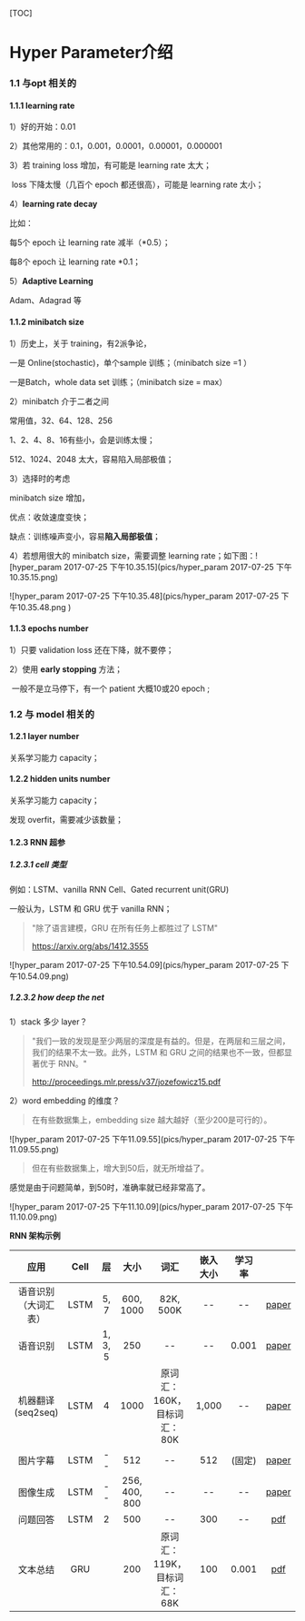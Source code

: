 [TOC]

# Hyper Parameter介绍

### 1.1 与opt 相关的

#### 1.1.1 learning rate

1）好的开始：0.01

2）其他常用的：0.1，0.001，0.0001，0.00001，0.000001

3）若 training  loss 增加，有可能是 learning rate 太大；

​	loss 下降太慢（几百个 epoch 都还很高），可能是 learning rate 太小；

4）**learning rate decay**

比如：

每5个 epoch 让 learning rate 减半（*0.5）；

每8个 epoch 让 learning rate *0.1；

5）**Adaptive Learning**

Adam、Adagrad 等



#### 1.1.2 minibatch size

1）历史上，关于 training，有2派争论，

一是 Online(stochastic)，单个sample 训练；（minibatch size =1 ）

一是Batch，whole data set 训练；（minibatch size = max）

2）minibatch 介于二者之间

常用值，32、64、128、256

1、2、4、8、16有些小，会是训练太慢；

512、1024、2048 太大，容易陷入局部极值；

3）选择时的考虑

minibatch size 增加，

优点：收敛速度变快；

缺点：训练噪声变小，容易**陷入局部极值**；

4）若想用很大的 minibatch size，需要调整 learning rate；如下图：![hyper_param 2017-07-25 下午10.35.15](pics/hyper_param 2017-07-25 下午10.35.15.png)

![hyper_param 2017-07-25 下午10.35.48](pics/hyper_param 2017-07-25 下午10.35.48.png )

#### 1.1.3 epochs number

1）只要 validation loss 还在下降，就不要停；

2）使用 **early stopping** 方法；

​	一般不是立马停下，有一个 patient 大概10或20 epoch ;

### 1.2 与 model 相关的

#### 1.2.1 layer number

关系学习能力 capacity；

#### 1.2.2 hidden units number

关系学习能力 capacity；

发现 overfit，需要减少该数量；

#### 1.2.3  RNN 超参

##### 1.2.3.1 cell 类型

例如：LSTM、vanilla RNN Cell、Gated recurrent unit(GRU)

一般认为，LSTM 和 GRU 优于 vanilla RNN；

> "除了语言建模，GRU 在所有任务上都胜过了 LSTM"
>
> https://arxiv.org/abs/1412.3555





![hyper_param 2017-07-25 下午10.54.09](pics/hyper_param 2017-07-25 下午10.54.09.png)

##### 1.2.3.2 how deep the net

1）stack 多少 layer？

> "我们一致的发现是至少两层的深度是有益的。但是，在两层和三层之间，我们的结果不太一致。此外，LSTM 和 GRU 之间的结果也不一致，但都显著优于 RNN。"
>
> http://proceedings.mlr.press/v37/jozefowicz15.pdf

2）word embedding 的维度？

> 在有些数据集上，embedding size 越大越好（至少200是可行的）。

![hyper_param 2017-07-25 下午11.09.55](pics/hyper_param 2017-07-25 下午11.09.55.png)

> 但在有些数据集上，增大到50后，就无所增益了。

感觉是由于问题简单，到50时，准确率就已经非常高了。

![hyper_param 2017-07-25 下午11.10.09](pics/hyper_param 2017-07-25 下午11.10.09.png)

**RNN 架构示例**

|       应用       | Cell |    层    |      大小       |        词汇         | 嵌入大小  |  学习率  |                                          |
| :------------: | :--: | :-----: | :-----------: | :---------------: | :---: | :---: | :--------------------------------------: |
|   语音识别（大词汇表）   | LSTM |  5, 7   |   600, 1000   |     82K, 500K     |  --   |  --   | [paper](https://arxiv.org/abs/1610.09975) |
|      语音识别      | LSTM | 1, 3, 5 |      250      |        --         |  --   | 0.001 | [paper](https://arxiv.org/abs/1303.5778) |
| 机器翻译 (seq2seq) | LSTM |    4    |     1000      | 原词汇：160K，目标词汇：80K | 1,000 |  --   | [paper](https://arxiv.org/abs/1409.3215) |
|      图片字幕      | LSTM |   --    |      512      |        --         |  512  | (固定)  | [paper](https://arxiv.org/abs/1411.4555) |
|      图像生成      | LSTM |   --    | 256, 400, 800 |        --         |  --   |  --   | [paper](https://arxiv.org/abs/1502.04623) |
|      问题回答      | LSTM |    2    |      500      |        --         |  300  |  --   | [pdf](http://www.aclweb.org/anthology/P15-2116) |
|      文本总结      | GRU  |         |      200      | 原词汇：119K，目标词汇：68K |  100  | 0.001 | [pdf](https://pdfs.semanticscholar.org/3fbc/45152f20403266b02c4c2adab26fb367522d.pdf) |

